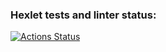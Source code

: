 ### Hexlet tests and linter status:
[![Actions Status](https://github.com/Grigorevv/php-project-lvl2/workflows/hexlet-check/badge.svg)](https://github.com/Grigorevv/php-project-lvl2/actions)